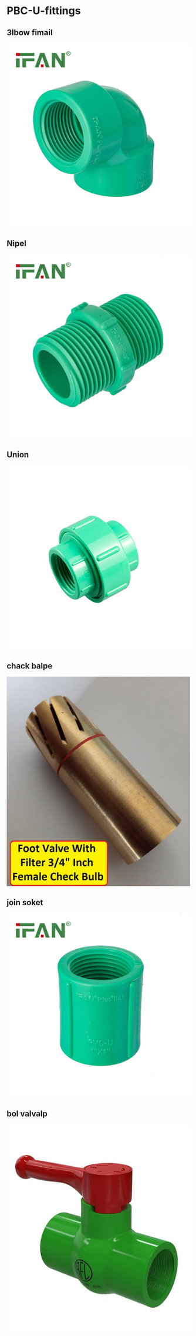 # PBC-U-fittings

## 3lbow fimail

<!--[profile](./Elbow fimail.jpeg)-->
<img src="Elbow fimail.jpeg" width="500"/>

## Nipel

<!--[profile](./Nipel.jpeg)-->
<img src="Nipel.jpeg" width="500"/>

## Union

<!--[profile](./Union.jpeg)-->
<img src="Union.jpeg" width="500"/>


## chack balpe

<!--[profile](./chack Balpe .jpeg)-->
<img src="chack Balpe .jpeg" width="500"/>

## join soket


<!--[profile](./join soket.jpeg)-->
<img src="join soket.jpeg" width="500"/>

## bol valvalp
<!--[profile](./bol valvalp.jpeg)-->
<img src="bol valvalp.jpeg" width="500"/>
